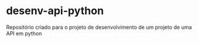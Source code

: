 # desenv-api-python
Repositório criado para o projeto de desenvolvimento de um projeto de uma API em python
